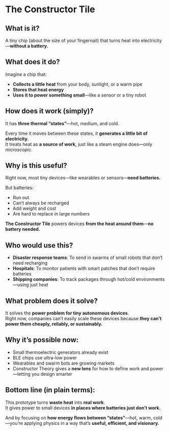 
# The Constructor Tile

## What is it?
A tiny chip (about the size of your fingernail) that turns heat into electricity—**without a battery.**

## What does it do?
Imagine a chip that:
- **Collects a little heat** from your body, sunlight, or a warm pipe
- **Stores that heat energy**
- **Uses it to power something small**—like a sensor or a tiny robot

## How does it work (simply)?
It has **three thermal “states”**—hot, medium, and cold.

Every time it moves between these states, it **generates a little bit of electricity.**  
It treats heat as **a source of work,** just like a steam engine does—only *microscopic*.

## Why is this useful?
Right now, most tiny devices—like wearables or sensors—**need batteries.**

But batteries:
- Run out
- Can’t always be recharged
- Add weight and cost
- Are hard to replace in large numbers

**The Constructor Tile** powers devices **from the heat around them**—**no battery needed.**

## Who would use this?
- **Disaster response teams**: To send in swarms of small robots that don’t need recharging
- **Hospitals**: To monitor patients with smart patches that don’t require batteries
- **Shipping companies**: To track packages through hot/cold environments—using just heat

## What problem does it solve?
It solves the **power problem for tiny autonomous devices**.  
Right now, companies can’t easily scale these devices because **they can’t power them cheaply, reliably, or sustainably.**

## Why it’s possible now:
- Small thermoelectric generators already exist
- BLE chips use ultra-low power
- Wearables and swarm bots are growing markets
- Constructor Theory gives a **new lens** for how to define work and power—letting you design smarter

## Bottom line (in plain terms):
This prototype turns **waste heat** into **real work**.  
It gives power to small devices **in places where batteries just don’t work.**

And by focusing on **how energy flows between “states”**—hot, warm, cold—you’re applying physics in a way that’s **useful, efficient, and visionary.**
